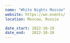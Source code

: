 ```yaml
---
name: "White Nights Moscow"
website: https://wn.events/
location: Moscow, Russia

date_start: 2022-10-19
date_end:   2022-10-20
---
```

